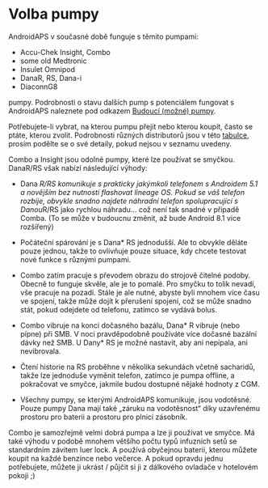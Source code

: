 # Volba pumpy

AndroidAPS v současné době funguje s těmito pumpami:

* Accu-Chek Insight, Combo
* some old Medtronic
* Insulet Omnipod
* DanaR, RS, Dana-i
* DiaconnG8

pumpy. Podrobnosti o stavu dalších pump s potenciálem fungovat s AndroidAPS naleznete pod odkazem [Budoucí (možné) pumpy](Future-possible-Pump-Drivers.md).

Potřebujete-li vybrat, na kterou pumpu přejít nebo kterou koupit, často se ptáte, kterou zvolit. Podrobnosti různých distributorů jsou v této [tabulce](https://drive.google.com/open?id=1CRfmmjA-0h_9nkRViP3J9FyflT9eu-a8HeMrhrKzKz0), prosím podělte se o své detaily, pokud nejsou v seznamu uvedeny.

Combo a Insight jsou odolné pumpy, které lze používat se smyčkou. DanaR/RS však nabízí následující výhody:

* Dana *R/RS komunikuje s prakticky jakýmkoli telefonem s Androidem 5.1 a novějším bez nutnosti flashovat lineage OS. Pokud se váš telefon rozbije, obvykle snadno najdete náhradní telefon spolupracující s Danou*R/RS jako rychlou náhradu... což není tak snadné v případě Comba. (To se může v budoucnu změnit, až bude Android 8.1 více rozšířený)

* Počáteční spárování je s Dana* RS jednodušší. Ale to obvykle děláte pouze jednou, takže to ovlivňuje pouze situace, kdy chcete testovat nové funkce s různými pumpami.

* Combo zatím pracuje s převodem obrazu do strojově čitelné podoby. Obecně to funguje skvěle, ale je to pomalé. Pro smyčku to tolik nevadí, vše pracuje na pozadí. Stále je ale nutné, abyste byli mnohem více času ve spojení, takže může dojít k přerušení spojení, což se může snadno stát, pokud odejdete od telefonu, zatímco se vydává bolus.

* Combo vibruje na konci dočasného bazálu, Dana* R vibruje (nebo pípne) při SMB. V noci pravděpodobně používáte více dočasné bazální dávky než SMB. U Dany* RS je možné nastavit, aby ani nepípala, ani nevibrovala.

* Čtení historie na RS proběhne v několika sekundách včetně sacharidů, takže lze jednoduše vyměnit telefon, zatímco je pumpa offline, a pokračovat ve smyčce, jakmile budou dostupné nějaké hodnoty z CGM.

* Všechny pumpy, se kterými AndroidAPS komunikuje, jsou vodotěsné. Pouze pumpy Dana mají také „záruku na vodotěsnost“ díky uzavřenému prostoru pro baterii a prostoru pro plnicí zásobník.

Combo je samozřejmě velmi dobrá pumpa a lze ji používat ve smyčce. Má také výhodu v podobě mnohem většího počtu typů infuzních setů se standardním závitem luer lock. A používá obyčejnou baterii, kterou můžete koupit na každé benzínce nebo večerce. A pokud opravdu jednu potřebujete, můžete ji ukrást / půjčit si ji z dálkového ovladače v hotelovém pokoji ;)